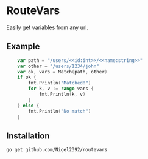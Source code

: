 # RouteVars

Easily get variables from any url.

## Example

```go
	var path = "/users/<<id:int>>/<<name:string>>"
	var other = "/users/1234/john"
	var ok, vars = Match(path, other)
	if ok {
		fmt.Println("Matched!")
		for k, v := range vars {
			fmt.Println(k, v)
		}
	} else {
		fmt.Println("No match")
	}
```

## Installation

```bash
go get github.com/Nigel2392/routevars
```
